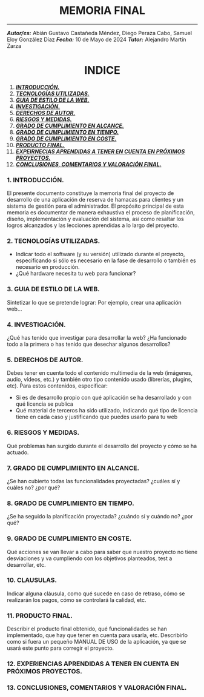 <center>

# MEMORIA FINAL
***


</center>

<right>


***Autor/es:*** Abián Gustavo Castañeda Méndez, Diego Peraza Cabo, Samuel Eloy González Díaz
***Fecha:*** 10 de Mayo de 2024
***Tutor:*** Alejandro Martín Zarza



</right>

<center>

# INDICE 

</center>

1. [***INTRODUCCIÓN.***](#id1)
2. [***TECNOLOGÍAS UTILIZADAS.***](#id2)
3. [***GUIA DE ESTILO DE LA WEB.***](#id3)
4. [***INVESTIGACIÓN.***](#id4)
5. [***DERECHOS DE AUTOR.***](#id5)
6. [***RIESGOS Y MEDIDAS.***](#id6)
7. [***GRADO DE CUMPLIMIENTO EN ALCANCE.***](#id7)
8. [***GRADO DE CUMPLIMIENTO EN TIEMPO.***](#id8)
9. [***GRADO DE CUMPLIMIENTO EN COSTE.***](#id9)
10. [***PRODUCTO FINAL.***](#id10)
11. [***EXPEIRNECIAS APRENDIDAS A TENER EN CUENTA EN PRÓXIMOS PROYECTOS.***](#id11)
12. [***CONCLUSIONES, COMENTARIOS Y VALORACIÓN FINAL.***](#id12)


### 1. INTRODUCCIÓN. <a name="id1"></a>

El presente documento constituye la memoria final del proyecto de desarrollo de una aplicación de reserva de hamacas para clientes y un sistema de gestión para el administrador. El propósito principal de esta memoria es documentar de manera exhaustiva el proceso de planificación, diseño, implementación y evaluación del sistema, así como resaltar los logros alcanzados y las lecciones aprendidas a lo largo del proyecto.

### 2. TECNOLOGÍAS UTILIZADAS. <a name="id2"></a>

+ Indicar todo el software (y su versión) utilizado durante el proyecto, especificando si sólo es necesario en la fase de desarrollo o también es necesario en producción.
+ ¿Qué hardware necesita tu web para funcionar?

### 3. GUIA DE ESTILO DE LA WEB. <a name="id3"></a>

Sintetizar lo que se pretende lograr: Por ejemplo, crear una aplicación web...

### 4. INVESTIGACIÓN. <a name="id4"></a>

¿Qué has tenido que investigar para desarrollar la web? ¿Ha funcionado todo a la primera o has tenido que desechar algunos desarrollos?

### 5. DERECHOS DE AUTOR. <a name="id5"></a>

Debes tener en cuenta todo el contenido multimedia de la web (imágenes, audio, vídeos, etc.) y también otro tipo contenido usado (librerías, plugins, etc). Para estos contenidos, especificar:
+ Si es de desarrollo propio con qué aplicación se ha desarrollado y con qué licencia se publica
+ Qué material de terceros ha sido utilizado, indicando qué tipo de licencia tiene en cada caso y justificando que puedes usarlo para tu web

### 6. RIESGOS Y MEDIDAS. <a name="id6"></a>

Qué problemas han surgido durante el desarrollo del proyecto y cómo se ha actuado.

### 7. GRADO DE CUMPLIMIENTO EN ALCANCE. <a name="id7"></a>

¿Se han cubierto todas las funcionalidades proyectadas? ¿cuáles sí y cuáles no? ¿por qué?


### 8. GRADO DE CUMPLIMIENTO EN TIEMPO. <a name="id8"></a>

¿Se ha seguido la planificación proyectada? ¿cuándo sí y cuándo no? ¿por qué?
  
### 9. GRADO DE CUMPLIMIENTO EN COSTE. <a name="id9"></a>

Qué acciones se van llevar a cabo para saber que nuestro proyecto no tiene desviaciones y va cumpliendo con los objetivos planteados, test a desarrollar, etc.

### 10.  CLAUSULAS. <a name="id10"></a>

Indicar alguna cláusula, como qué sucede en caso de retraso, cómo se realizarán los pagos, cómo se controlará la calidad, etc.

### 11.  PRODUCTO FINAL. <a name="id11"></a>

Describir el producto final obtenido, qué funcionalidades se han implementado, que hay que tener en cuenta para usarla, etc. Describirlo como si fuera un pequeño MANUAL DE USO de la aplicación, ya que se usará este punto para corregir el proyecto.
    
### 12.  EXPERIENCIAS APRENDIDAS A TENER EN CUENTA EN PRÓXIMOS PROYECTOS. <a name="id12"></a>
### 13.  CONCLUSIONES, COMENTARIOS Y VALORACIÓN FINAL. <a name="id13"></a>
